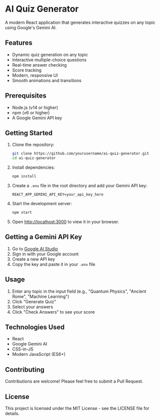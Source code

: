 # AI Quiz Generator

A modern React application that generates interactive quizzes on any topic using Google's Gemini AI.

## Features

- Dynamic quiz generation on any topic
- Interactive multiple-choice questions
- Real-time answer checking
- Score tracking
- Modern, responsive UI
- Smooth animations and transitions

## Prerequisites

- Node.js (v14 or higher)
- npm (v6 or higher)
- A Google Gemini API key

## Getting Started

1. Clone the repository:
   ```bash
   git clone https://github.com/yourusername/ai-quiz-generator.git
   cd ai-quiz-generator
   ```

2. Install dependencies:
   ```bash
   npm install
   ```

3. Create a `.env` file in the root directory and add your Gemini API key:
   ```
   REACT_APP_GEMINI_API_KEY=your_api_key_here
   ```

4. Start the development server:
   ```bash
   npm start
   ```

5. Open [http://localhost:3000](http://localhost:3000) to view it in your browser.

## Getting a Gemini API Key

1. Go to [Google AI Studio](https://makersuite.google.com/app/apikey)
2. Sign in with your Google account
3. Create a new API key
4. Copy the key and paste it in your `.env` file

## Usage

1. Enter any topic in the input field (e.g., "Quantum Physics", "Ancient Rome", "Machine Learning")
2. Click "Generate Quiz"
3. Select your answers
4. Click "Check Answers" to see your score

## Technologies Used

- React
- Google Gemini AI
- CSS-in-JS
- Modern JavaScript (ES6+)

## Contributing

Contributions are welcome! Please feel free to submit a Pull Request.

## License

This project is licensed under the MIT License - see the LICENSE file for details. 
